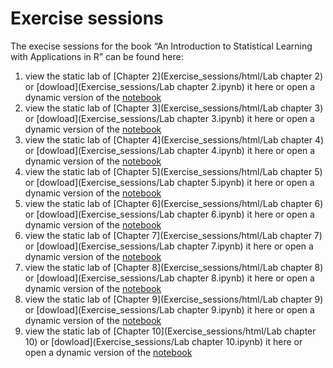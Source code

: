 # Exercise sessions

The execise sessions for the book “An Introduction to Statistical Learning with Applications in R” can be found here:

1. view the static lab of [Chapter 2](Exercise_sessions/html/Lab chapter 2) or [dowload](Exercise_sessions/Lab chapter 2.ipynb) it here or open a dynamic version of the [notebook](https://colab.research.google.com/github/Valkenborg/IML/blob/master/Exercise_sessions/Lab%20chapter%202.ipynb)
1. view the static lab of [Chapter 3](Exercise_sessions/html/Lab chapter 3) or [dowload](Exercise_sessions/Lab chapter 3.ipynb) it here or open a dynamic version of the [notebook](https://colab.research.google.com/github/Valkenborg/IML/blob/master/Exercise_sessions/Lab%20chapter%203.ipynb)
1. view the static lab of [Chapter 4](Exercise_sessions/html/Lab chapter 4) or [dowload](Exercise_sessions/Lab chapter 4.ipynb) it here or open a dynamic version of the [notebook](https://colab.research.google.com/github/Valkenborg/IML/blob/master/Exercise_sessions/Lab%20chapter%204.ipynb)
1. view the static lab of [Chapter 5](Exercise_sessions/html/Lab chapter 5) or [dowload](Exercise_sessions/Lab chapter 5.ipynb) it here or open a dynamic version of the [notebook](https://colab.research.google.com/github/Valkenborg/IML/blob/master/Exercise_sessions/Lab%20chapter%205.ipynb)
1. view the static lab of [Chapter 6](Exercise_sessions/html/Lab chapter 6) or [dowload](Exercise_sessions/Lab chapter 6.ipynb) it here or open a dynamic version of the [notebook](https://colab.research.google.com/github/Valkenborg/IML/blob/master/Exercise_sessions/Lab%20chapter%206.ipynb)
1. view the static lab of [Chapter 7](Exercise_sessions/html/Lab chapter 7) or [dowload](Exercise_sessions/Lab chapter 7.ipynb) it here or open a dynamic version of the [notebook](https://colab.research.google.com/github/Valkenborg/IML/blob/master/Exercise_sessions/Lab%20chapter%207.ipynb)
1. view the static lab of [Chapter 8](Exercise_sessions/html/Lab chapter 8) or [dowload](Exercise_sessions/Lab chapter 8.ipynb) it here or open a dynamic version of the [notebook](https://colab.research.google.com/github/Valkenborg/IML/blob/master/Exercise_sessions/Lab%20chapter%208.ipynb)
1. view the static lab of [Chapter 9](Exercise_sessions/html/Lab chapter 9) or [dowload](Exercise_sessions/Lab chapter 9.ipynb) it here or open a dynamic version of the [notebook](https://colab.research.google.com/github/Valkenborg/IML/blob/master/Exercise_sessions/Lab%20chapter%209.ipynb)
1. view the static lab of [Chapter 10](Exercise_sessions/html/Lab chapter 10) or [dowload](Exercise_sessions/Lab chapter 10.ipynb) it here or open a dynamic version of the [notebook](https://colab.research.google.com/github/Valkenborg/IML/blob/master/Exercise_sessions/Lab%20chapter%2010.ipynb)

